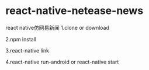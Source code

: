 # react-native-netease-news
react native仿网易新闻
1.clone or download

2.npm install

3.react-native link

4.react-native run-android or react-native start
